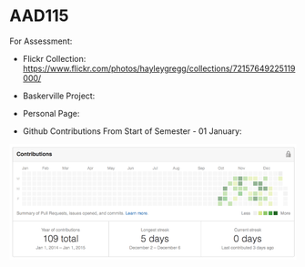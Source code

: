 AAD115
======

For Assessment:

* Flickr Collection: https://www.flickr.com/photos/hayleygregg/collections/72157649225119000/

* Baskerville Project:

* Personal Page:

* Github Contributions From Start of Semester - 01 January:

![Github Contributions](github.png)
